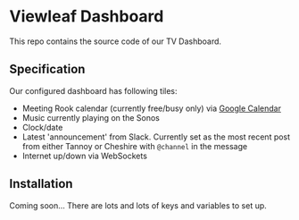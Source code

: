 # Viewleaf Dashboard

This repo contains the source code of our TV Dashboard.

## Specification

Our configured dashboard has following tiles:

- Meeting Rook calendar (currently free/busy only) via [Google Calendar](https://google.com/calendar)
- Music currently playing on the Sonos
- Clock/date
- Latest 'announcement' from Slack. Currently set as the most recent post from either Tannoy or Cheshire with `@channel` in the message
- Internet up/down via WebSockets

## Installation

Coming soon... There are lots and lots of keys and variables to set up.